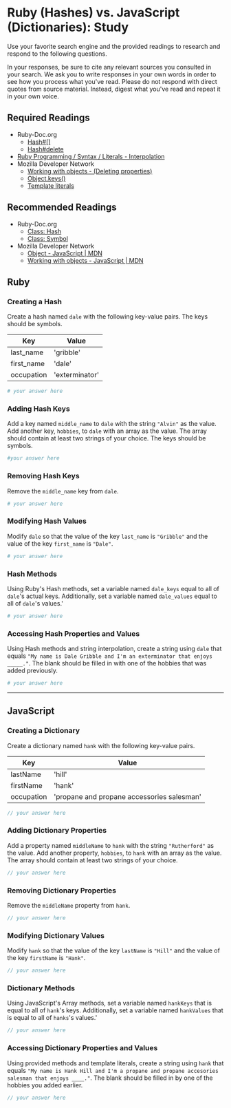 # Ruby (Hashes) vs. JavaScript (Dictionaries): Study

Use your favorite search engine and the provided readings to research and
respond to the following questions.

In your responses, be sure to cite any relevant sources you consulted in your
search. We ask you to write responses in your own words in order to see how you
process what you've read. Please do not respond with direct quotes from source
material. Instead, digest what you've read and repeat it in your own voice.

## Required Readings

- Ruby-Doc.org
  - [Hash#[]](http://ruby-doc.org/core-2.5.0/Hash.html#method-i-5B-5D)
  - [Hash#delete](http://ruby-doc.org/core-2.5.0/Hash.html#method-i-delete)
- [Ruby Programming / Syntax / Literals - Interpolation](https://en.wikibooks.org/wiki/Ruby_Programming/Syntax/Literals#Interpolation)
- Mozilla Developer Network
  - [Working with objects - (Deleting properties)](https://developer.mozilla.org/en-US/docs/Web/JavaScript/Guide/Working_with_Objects#Deleting_properties)
  - [Object.keys()](https://developer.mozilla.org/en-US/docs/Web/JavaScript/Reference/Global_Objects/Object/keys)
  - [Template literals](https://developer.mozilla.org/en-US/docs/Web/JavaScript/Reference/Template_literals)

## Recommended Readings

- Ruby-Doc.org
  - [Class: Hash](http://ruby-doc.org/core-2.5.0/Hash.html)
  - [Class: Symbol](http://ruby-doc.org/core-2.5.0/Symbol.html)
- Mozilla Developer Network
  - [Object - JavaScript | MDN](https://developer.mozilla.org/en-US/docs/Web/JavaScript/Reference/Global_Objects/Object)
  - [Working with objects - JavaScript | MDN](https://developer.mozilla.org/en-US/docs/Web/JavaScript/Guide/Working_with_Objects)

## Ruby

### Creating a Hash

Create a hash named `dale` with the following key-value pairs. The keys should
be symbols.

| Key | Value |
| --- | --- |
| last_name | 'gribble' |
| first_name | 'dale' |
| occupation | 'exterminator' |

```ruby
# your answer here
```

### Adding Hash Keys

Add a key named `middle_name` to `dale` with the string `"Alvin"` as the value.
Add another key, `hobbies`, to `dale` with an array as the value. The array
should contain at least two strings of your choice. The keys should be symbols.

```ruby
#your answer here
```

### Removing Hash Keys

Remove the `middle_name` key from `dale`.

```ruby
# your answer here
```

### Modifying Hash Values

Modify `dale` so that the value of the key `last_name` is `"Gribble"` and the
value of the key `first_name` is `"Dale"`.

```ruby
# your answer here
```

### Hash Methods

Using Ruby's Hash methods, set a variable named `dale_keys` equal to all of
`dale`'s actual keys. Additionally, set a variable named `dale_values` equal to
all of `dale`'s values.'

```ruby
# your answer here
```

### Accessing Hash Properties and Values

Using Hash methods and string interpolation, create a string using
`dale` that equals `"My name is Dale Gribble and I'm an exterminator that enjoys
_____."`. The blank should be filled in with one of the hobbies that was added previously.

```ruby
# your answer here
```

----

## JavaScript

### Creating a Dictionary

Create a dictionary named `hank` with the following key-value
pairs.

| Key | Value |
| --- | --- |
| lastName | 'hill' |
| firstName | 'hank' |
| occupation | 'propane and propane accessories salesman' |

```javascript
// your answer here
```

### Adding Dictionary Properties

Add a property named `middleName` to `hank` with the string `"Rutherford"` as
the value. Add another property, `hobbies`, to `hank` with an array as the
value. The array should contain at least two strings of your choice.

```javascript
// your answer here
```

### Removing Dictionary Properties

Remove the `middleName` property from `hank`.

```javascript
// your answer here
```

### Modifying Dictionary Values

Modify `hank` so that the value of the key `lastName` is `"Hill"` and the value
of the key `firstName` is `"Hank"`.

```javascript
// your answer here
```

### Dictionary Methods

Using JavaScript's Array methods, set a variable named `hankKeys` that is equal
to all of `hank`'s keys. Additionally, set a variable named `hankValues` that is
equal to all of `hanks`'s values.'

```javascript
// your answer here
```

### Accessing Dictionary Properties and Values

Using provided methods and template literals, create a string
using `hank` that equals `"My name is Hank Hill and I'm a propane and propane
accesories salesman that enjoys ____."`. The blank should be filled in by one of
the hobbies you added earlier.

```javascript
// your answer here
```
